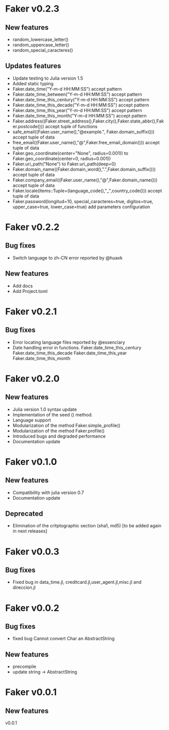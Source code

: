 
# Faker v0.2.3

## New features
- random_lowercase_letter()
- random_uppercase_letter()
- random_special_caracteres()

## Updates features
- Update testing to Julia version 1.5
- Added static typing
- Faker.date_time("Y-m-d HH:MM:SS") accept pattern
- Faker.date_time_between("Y-m-d HH:MM:SS") accept pattern
- Faker.date_time_this_century("Y-m-d HH:MM:SS") accept pattern
- Faker.date_time_this_decade("Y-m-d HH:MM:SS") accept pattern
- Faker.date_time_this_year("Y-m-d HH:MM:SS") accept pattern
- Faker.date_time_this_month("Y-m-d HH:MM:SS") accept pattern
- Faker.address((Faker.street_address(),Faker.city(),Faker.state_abbr(),Faker.postcode())) accept tuple of functions
- safe_email((Faker.user_name(),"@example.", Faker.domain_suffix())) accept tuple of data
- free_email((Faker.user_name(),"@",Faker.free_email_domain())) accept tuple of data
- Faker.geo_coordinate(center="None", radius=0.001)) to Faker.geo_coordinate(center=0, radius=0.001))
- Faker.uri_path("None") to Faker.uri_path(deep=0)
- Faker.domain_name((Faker.domain_word(),".",Faker.domain_suffix())) accept tuple of data
- Faker.company_email((Faker.user_name(),"@",Faker.domain_name())) accept tuple of data
- Faker.locale(items::Tuple=(language_code(),"\_",country_code())) accept tuple of data
- Faker.password(longitud=10, special_caracteres=true, digitos=true, upper_case=true, lower_case=true) add parameters configuration

# Faker v0.2.2

## Bug fixes
- Switch language to zh-CN error reported by @huaxk

## New features
- Add docs
- Add Project.toml

# Faker v0.2.1

## Bug fixes

- Error locating language files reported by @essenciary
- Date handling error in functions.
Faker.date_time_this_century
Faker.date_time_this_decade
Faker.date_time_this_year
Faker.date_time_this_month

# Faker v0.2.0

## New features
- Julia version 1.0 syntax update
- Implementation of the seed () method.
- Language support
- Modularization of the method Faker.simple_profile()
- Modularization of the method Faker.profile()
- Introduced bugs and degraded performance
- Documentation update

# Faker v0.1.0

## New features

- Compatibility with julia version 0.7
- Documentation update

## Deprecated
- Elimination of the critptographic section (sha1, md5) [to be added again in next releases]

# Faker v0.0.3

## Bug fixes
- Fixed bug in data_time.jl, creditcard.jl,user_agent.jl,misc.jl and direccion.jl

# Faker v0.0.2

## Bug fixes

- fixed bug Cannot convert Char an AbstractString

## New features

- precompile
- update string -> AbstractString



# Faker v0.0.1
## New features
v0.0.1